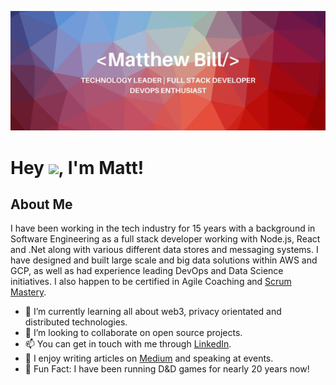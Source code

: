 ![Profile Header](banner.jpeg)

# Hey  <img src="https://media.giphy.com/media/hvRJCLFzcasrR4ia7z/giphy.gif" height="25px">, I'm Matt!


## About Me

I have been working in the tech industry for 15 years with a background in Software Engineering as a full stack developer working with Node.js, React and .Net along with various different data stores and messaging systems. I have designed and built large scale and big data solutions within AWS and GCP, as well as had experience leading DevOps and Data Science initiatives. I also happen to be certified in Agile Coaching and [Scrum Mastery]('https://www.scrumalliance.org/community/profile/mbill2').

- 🌱 I’m currently learning all about web3, privacy orientated and distributed technologies.
- 💞️ I’m looking to collaborate on open source projects.
- 📫 You can get in touch with me through [LinkedIn]('https://www.linkedin.com/in/matthewbill/').
- 📖 I enjoy writing articles on [Medium]('https://medium.com/@matthewdbill') and speaking at events.
- 🎲 Fun Fact: I have been running D&D games for nearly 20 years now!
